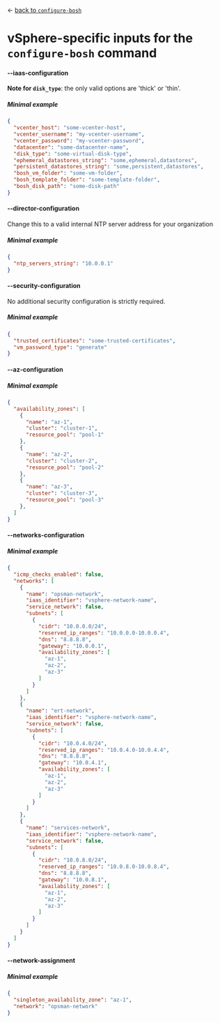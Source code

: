 &larr; [back to `configure-bosh`](README.md)

# vSphere-specific inputs for the `configure-bosh` command

#### --iaas-configuration
**Note for `disk_type`**: the only valid options are 'thick' or 'thin'.

##### Minimal example
```json
{
  "vcenter_host": "some-vcenter-host",
  "vcenter_username": "my-vcenter-username",
  "vcenter_password": "my-vcenter-password",
  "datacenter": "some-datacenter-name",
  "disk_type": "some-virtual-disk-type",
  "ephemeral_datastores_string": "some,ephemeral,datastores",
  "persistent_datastores_string": "some,persistent,datastores",
  "bosh_vm_folder": "some-vm-folder",
  "bosh_template_folder": "some-template-folder",
  "bosh_disk_path": "some-disk-path"
}
```

#### --director-configuration
Change this to a valid internal NTP server address for your organization

##### Minimal example
```json
{
  "ntp_servers_string": "10.0.0.1"
}
```

#### --security-configuration
No additional security configuration is strictly required.

##### Minimal example
```json
{
  "trusted_certificates": "some-trusted-certificates",
  "vm_password_type": "generate"
}
```

#### --az-configuration

##### Minimal example
```json
{
  "availability_zones": [
    {
      "name": "az-1",
      "cluster": "cluster-1",
      "resource_pool": "pool-1"
    },
    {
      "name": "az-2",
      "cluster": "cluster-2",
      "resource_pool": "pool-2"
    },
    {
      "name": "az-3",
      "cluster": "cluster-3",
      "resource_pool": "pool-3"
    },
  ]
}
```

#### --networks-configuration

##### Minimal example
```json
{
  "icmp_checks_enabled": false,
  "networks": [
    {
      "name": "opsman-network",
      "iaas_identifier": "vsphere-network-name",
      "service_network": false,
      "subnets": [
        {
          "cidr": "10.0.0.0/24",
          "reserved_ip_ranges": "10.0.0.0-10.0.0.4",
          "dns": "8.8.8.8",
          "gateway": "10.0.0.1",
          "availability_zones": [
            "az-1",
            "az-2",
            "az-3"
          ]
        }
      ]
    },
    {
      "name": "ert-network",
      "iaas_identifier": "vsphere-network-name",
      "service_network": false,
      "subnets": [
        {
          "cidr": "10.0.4.0/24",
          "reserved_ip_ranges": "10.0.4.0-10.0.4.4",
          "dns": "8.8.8.8",
          "gateway": "10.0.4.1",
          "availability_zones": [
            "az-1",
            "az-2",
            "az-3"
          ]
        }
      ]
    },
    {
      "name": "services-network",
      "iaas_identifier": "vsphere-network-name",
      "service_network": false,
      "subnets": [
        {
          "cidr": "10.0.8.0/24",
          "reserved_ip_ranges": "10.0.8.0-10.0.8.4",
          "dns": "8.8.8.8",
          "gateway": "10.0.8.1",
          "availability_zones": [
            "az-1",
            "az-2",
            "az-3"
          ]
        }
      ]
    }
  ]
}
```

#### --network-assignment

##### Minimal example
```json
{
  "singleton_availability_zone": "az-1",
  "network": "opsman-network"
}
```
